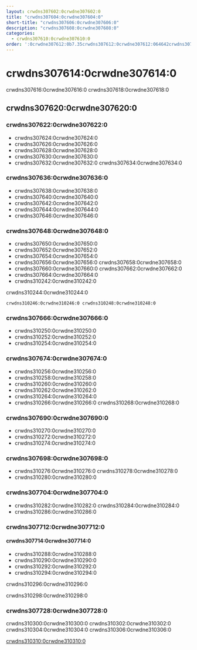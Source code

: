 ```yaml
---
layout: crwdns307602:0crwdne307602:0
title: "crwdns307604:0crwdne307604:0"
short-title: "crwdns307606:0crwdne307606:0"
description: "crwdns307608:0crwdne307608:0"
categories:
  - crwdns307610:0crwdne307610:0
order: ':0crwdne307612:0b7.35crwdns307612:0crwdne307612:064642crwdns307612:0crwdne307612:0'
---
```


# crwdns307614:0crwdne307614:0

crwdns307616:0crwdne307616:0 crwdns307618:0crwdne307618:0

## crwdns307620:0crwdne307620:0

### crwdns307622:0crwdne307622:0

- crwdns307624:0crwdne307624:0
- crwdns307626:0crwdne307626:0
- crwdns307628:0crwdne307628:0
- crwdns307630:0crwdne307630:0
- crwdns307632:0crwdne307632:0 crwdns307634:0crwdne307634:0


### crwdns307636:0crwdne307636:0

- crwdns307638:0crwdne307638:0
- crwdns307640:0crwdne307640:0
- crwdns307642:0crwdne307642:0
- crwdns307644:0crwdne307644:0
- crwdns307646:0crwdne307646:0

### crwdns307648:0crwdne307648:0

- crwdns307650:0crwdne307650:0
- crwdns307652:0crwdne307652:0
- crwdns307654:0crwdne307654:0
- crwdns307656:0crwdne307656:0 crwdns307658:0crwdne307658:0
- crwdns307660:0crwdne307660:0 crwdns307662:0crwdne307662:0
- crwdns307664:0crwdne307664:0
- crwdns310242:0crwdne310242:0

crwdns310244:0crwdne310244:0
```
crwdns310246:0crwdne310246:0 crwdns310248:0crwdne310248:0
```

### crwdns307666:0crwdne307666:0

- crwdns310250:0crwdne310250:0
- crwdns310252:0crwdne310252:0
- crwdns310254:0crwdne310254:0

### crwdns307674:0crwdne307674:0

 - crwdns310256:0crwdne310256:0
 - crwdns310258:0crwdne310258:0
 - crwdns310260:0crwdne310260:0
 - crwdns310262:0crwdne310262:0
 - crwdns310264:0crwdne310264:0
- crwdns310266:0crwdne310266:0 crwdns310268:0crwdne310268:0

### crwdns307690:0crwdne307690:0

- crwdns310270:0crwdne310270:0
- crwdns310272:0crwdne310272:0
- crwdns310274:0crwdne310274:0

### crwdns307698:0crwdne307698:0

- crwdns310276:0crwdne310276:0 crwdns310278:0crwdne310278:0
- crwdns310280:0crwdne310280:0

### crwdns307704:0crwdne307704:0

- crwdns310282:0crwdne310282:0 crwdns310284:0crwdne310284:0
- crwdns310286:0crwdne310286:0

### crwdns307712:0crwdne307712:0

#### crwdns307714:0crwdne307714:0

- crwdns310288:0crwdne310288:0
- crwdns310290:0crwdne310290:0
- crwdns310292:0crwdne310292:0
- crwdns310294:0crwdne310294:0

crwdns310296:0crwdne310296:0

crwdns310298:0crwdne310298:0

### crwdns307728:0crwdne307728:0

crwdns310300:0crwdne310300:0 crwdns310302:0crwdne310302:0 crwdns310304:0crwdne310304:0 crwdns310306:0crwdne310306:0

[crwdns310310:0crwdne310310:0](crwdns310308:0crwdne310308:0)
